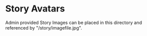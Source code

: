 Story Avatars
=============
Admin provided Story Images can be placed in this directory and referenced by "/story/imagefile.jpg".
